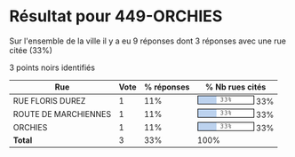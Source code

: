 # Résultat pour 449-ORCHIES

Sur l'ensemble de la ville il y a eu 9 réponses dont 3 réponses avec une rue citée (33%)

3 points noirs identifiés

| Rue | Vote | % réponses | % Nb rues cités|
|-----|------|------------|----------------|
| RUE FLORIS DUREZ | 1 | 11% | <img src="../../img/bar_33.gif" />&nbsp;33%|
| ROUTE DE MARCHIENNES | 1 | 11% | <img src="../../img/bar_33.gif" />&nbsp;33%|
| ORCHIES | 1 | 11% | <img src="../../img/bar_33.gif" />&nbsp;33%|
| **Total** | 3 | 33% | 100%|

